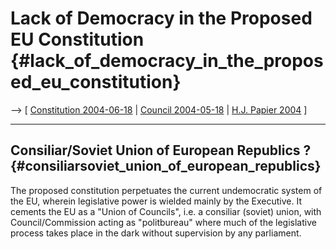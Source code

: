 # Lack of Democracy in the Proposed EU Constitution {#lack_of_democracy_in_the_proposed_eu_constitution}

\--\> \[ [ Constitution 2004-06-18](EuKonstit040618En "wikilink") \| [
Council 2004-05-18](Cons040518En "wikilink") \| [ H.J. Papier
2004](Papier04En "wikilink") \]

------------------------------------------------------------------------

## Consiliar/Soviet Union of European Republics ? {#consiliarsoviet_union_of_european_republics}

The proposed constitution perpetuates the current undemocratic system of
the EU, wherein legislative power is wielded mainly by the Executive. It
cements the EU as a \"Union of Councils\", i.e. a consiliar (soviet)
union, with Council/Commission acting as \"politbureau\" where much of
the legislative process takes place in the dark without supervision by
any parliament.
